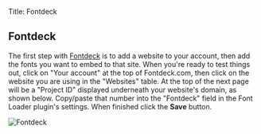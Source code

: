 Title: Fontdeck

## Fontdeck

The first step with [Fontdeck](http://fontdeck.com/) is to add a website to your account, then add the fonts you want to embed to that site. When you're ready to test things out, click on "Your account" at the top of Fontdeck.com, then click on the website you are using in the "Websites" table. At the top of the next page will be a "Project ID" displayed underneath your website's domain, as shown below. Copy/paste that number into the "Fontdeck" field in the Font Loader plugin's settings. When finished click the **Save** button.

![Fontdeck](http://assets.koken.me/help/fontdeckid.gif)